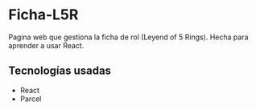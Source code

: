 # Ficha-L5R
Pagina web que gestiona la ficha de rol (Leyend of 5 Rings). Hecha para aprender a usar React.

## Tecnologías usadas
* React
* Parcel
